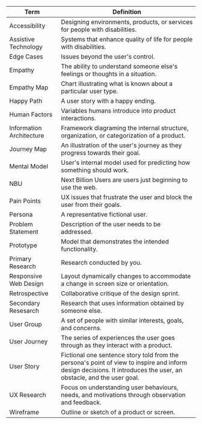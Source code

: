 |Term|Definition|
|--|--|
|Accessibility|Designing environments, products, or services for people with disabilities.|
|Assistive Technology|Systems that enhance quality of life for people with disabilities.|
|Edge Cases|Issues beyond the user's control.|
|Empathy|The ability to understand someone else's feelings or thoughts in a situation.|
|Empathy Map|Chart illustrating what is known about a particular user type.|
|Happy Path|A user story with a happy ending.|
|Human Factors|Variables humans introduce into product interactions.|
|Information Architecture|Framework diagraming the internal structure, organization, or categorization of a product.|
|Journey Map|An illustration of the user's journey as they progress towards their goal.|
|Mental Model|User's internal model used for predicting how something should work.|
|NBU|Next Billion Users are users just beginning to use the web.|
|Pain Points|UX issues that frustrate the user and block the user from their goals.|
|Persona|A representative fictional user.|
|Problem Statement|Description of the user needs to be addressed.|
|Prototype|Model that demonstrates the intended functionality.|
|Primary Research|Research conducted by you.|
|Responsive Web Design|Layout dynamically changes to accommodate a change in screen size or orientation.|
|Retrospective|Collaborative critique of the design sprint.|
|Secondary Resesarch|Research that uses information obtained by someone else.|
|User Group|A set of people with similar interests, goals, and concerns.|
|User Journey|The series of experiences the user goes through as they interact with a product.|
|User Story|Fictional one sentence story told from the persona's point of view to inspire and inform design decisions. It introduces the user, an obstacle, and the user goal.|
|UX Research|Focus on understanding user behaviours, needs, and motivations through observation and feedback.|
|Wireframe|Outline or sketch of a product or screen.|

